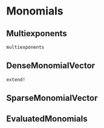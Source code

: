 # Monomials

## Multiexponents

```@docs
multiexponents
```

## DenseMonomialVector



```@docs
extend!
```

## SparseMonomialVector


## EvaluatedMonomials